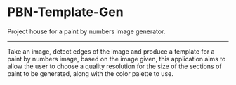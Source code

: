 # PBN-Template-Gen

Project house for a paint by numbers image generator.
<hr> </hr>

Take an image, detect edges of the image and produce a template for a paint by numbers image, based on the image given, this application aims to allow the user to choose a quality resolution for the size of the sections of paint to be generated, along with the color palette to use. 
